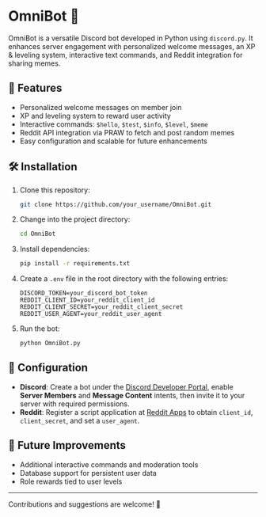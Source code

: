 # OmniBot 🤖

OmniBot is a versatile Discord bot developed in Python using `discord.py`. It enhances server engagement with personalized welcome messages, an XP & leveling system, interactive text commands, and Reddit integration for sharing memes.

## 🚀 Features

- Personalized welcome messages on member join
- XP and leveling system to reward user activity
- Interactive commands: `$hello`, `$test`, `$info`, `$level`, `$meme`
- Reddit API integration via PRAW to fetch and post random memes
- Easy configuration and scalable for future enhancements

## 🛠️ Installation

1. Clone this repository:
   ```bash
   git clone https://github.com/your_username/OmniBot.git
   ```
2. Change into the project directory:
   ```bash
   cd OmniBot
   ```
3. Install dependencies:
   ```bash
   pip install -r requirements.txt
   ```
4. Create a `.env` file in the root directory with the following entries:
   ```env
   DISCORD_TOKEN=your_discord_bot_token
   REDDIT_CLIENT_ID=your_reddit_client_id
   REDDIT_CLIENT_SECRET=your_reddit_client_secret
   REDDIT_USER_AGENT=your_reddit_user_agent
   ```
5. Run the bot:
   ```bash
   python OmniBot.py
   ```

## 🔧 Configuration

- **Discord**: Create a bot under the [Discord Developer Portal](https://discord.com/developers/applications), enable **Server Members** and **Message Content** intents, then invite it to your server with required permissions.
- **Reddit**: Register a script application at [Reddit Apps](https://www.reddit.com/prefs/apps) to obtain `client_id`, `client_secret`, and set a `user_agent`.

## 📌 Future Improvements

- Additional interactive commands and moderation tools
- Database support for persistent user data
- Role rewards tied to user levels

---

Contributions and suggestions are welcome! 🚀



